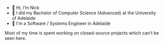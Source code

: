 - 👋 Hi, I’m Nick
- 🌱 I did my Bachelor of Computer Science (Advanced) at the University of Adelaide
- 👔 I'm a Software / Systems Engineer in Adelaide

Most of my time is spent working on closed-source projects which can't be seen here.

<!---
n-hass/n-hass is a ✨ special ✨ repository because its `README.md` (this file) appears on your GitHub profile.
You can click the Preview link to take a look at your changes.
--->
